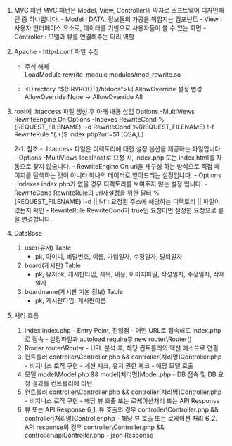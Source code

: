 1. MVC 패턴
	MVC 패턴은 Model, View, Controller의 약자로 소프트웨어 디자인패턴 중 하나입니다.
		- Model : DATA, 정보들의 가공을 책임지는 컴포넌트
		- View : 사용자 인터페이스 요소로, 데이타를 기반으로 사용자들이 볼 수 있는 화면
		- Controller : 모델과 뷰를 연결해주는 다리 역할

2. Apache - httpd.conf 파일 수정
	- 주석 해제       
	LoadModule rewrite_module modules/mod_rewrite.so

	- <Directory "${SRVROOT}/htdocs">내 AllowOverride 설정 변경
		AllowOverride None -> AllowOverride All

3. root에 .htaccess 파일 생성 후 아래 내용 삽입
	Options -MultiViews
	RewriteEngine On
	Options -Indexes
	RewriteCond %{REQUEST_FILENAME} !-d
	RewriteCond %{REQUEST_FILENAME} !-f
	RewriteRule ^(.+)$ index.php?url=$1 [QSA,L]

	2-1. 참조
		- .htaccess 파일은 디렉토리에 대한 설정 옵션을 제공하는 파일입니다.
		- Options -MultiViews
			localhost로 요청 시, index.php 또는 index.html를 자동으로 찾지 않습니다.
		- RewriteEngine On
			url을 재구성 하는 방식으로 직접 페이지를 탐색하는 것이 아니라 하나의 데이터로 받아드리는 설정입니다.
		- Options -Indexes
			index.php가 없을 경우 디렉토리를 보여주지 않는 설정 입니다.
		- RewriteCond
			RewriteRule의 url재설정을 위한 필터
			%{REQUEST_FILENAME} !-d || !-f : 요청된 주소에 해당하는 디렉토리 || 파일이 있는지 확인
		- RewriteRule
			RewriteCond가 true인 요청이면 설정한 요청으로 룰을 변경합니다.


4. DataBase
	1) user(유저) Table
		- pk, 아이디, 비밀번호, 이름, 가입일자, 수정일자, 탈퇴일자
	2) board(게시판) Table
		- pk, 유저pk, 게시판타입, 제목, 내용, 이미지파일, 작성일자, 수정일자, 삭제일자
	3) boardname(게시판 기본 정보) Table
		- pk, 게시판타입, 게시판이름
		
		
		
5. 처리 흐름
	1. index
		index.php
			- Entry Point, 진입점
			- 어떤 URL로 접속해도 index.php로 접속
			- 설정파일과 autoload require후 new router\Router()
	2. Router
		router\Router
			- URL 분석 후, 해당 컨트롤러의 액션 메소드로 연결
	3. 컨트롤러
		controller\Controller.php && controller\[처리명]Controller.php
			- 비지니스 로직 구현
			- 세션 체크, 유저 권한 체크
			- 해당 모델 호출
	4. 모델
		model\Model.php && model\[처리명]Model.php
			- DB 접속 및 DB 요청 결과를 컨트롤러에 리턴
	5. 컨트롤러
		controller\Controller.php && controller\[처리명]Controller.php
			- 비지니스 로직 구현
			- 해당 뷰 호출 또는 로케이션처리 또는 API Response
	6. 뷰 또는 API Response
		6_1. 뷰 호출의 경우
			controller\Controller.php && controller\[처리명]Controller.php
				- 해당 뷰 호출 또는 로케이션 처리
		6_2. API response의 경우
			controller\Controller.php && controller\apiController.php
				- json Response